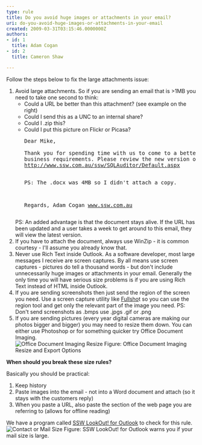 ```yaml
---
type: rule
title: Do you avoid huge images or attachments in your email?
uri: do-you-avoid-huge-images-or-attachments-in-your-email
created: 2009-03-31T03:15:46.0000000Z
authors:
- id: 1
  title: Adam Cogan
- id: 2
  title: Cameron Shaw

---
```




<span class='intro'> <p>
Follow the steps below to fix the large attachments issue&#58;</p>
 </span>


  <ol>
    <li>Avoid large attachments. So if you are sending an email that is &gt;1MB you need to take one second to think&#58;
    <ul>
        <li>Could a URL be better than this attachment? (see example on the right) </li>
        <li>Could I send this as a UNC to an internal share? </li>
        <li>Could I .zip this? </li>
        <li>Could I put this picture on Flickr or Picasa?
        <pre class="ms-rteCustom-GreyBox">Dear Mike,<br> <br>Thank you for spending time with us to come to a better understanding of your <br>business requirements. Please review the new version of specification at <br><a href="http&#58;//www.ssw.com.au/ssw/SQLAuditor/Default.aspx">http&#58;//www.ssw.com.au/ssw/SQLAuditor/Default.aspx</a>
                        
PS&#58; The .docx was 4MB so I didn't attach a copy.
                   
Regards,
Adam Cogan
<a href="http&#58;//www.ssw.com.au/ssw">www.ssw.com.au</a>
</pre>
        </li>
    </ul>
    PS&#58; An added advantage is that the document stays alive. If the URL has been updated and a user takes a week to get around to this email, they will view the latest version. </li>
    <li>If you have to attach the document, always use WinZip - it is common courtesy - I'll assume you already know that. </li>
    <li>Never use Rich Text inside Outlook. As a software developer, most large messages I receive are screen captures. By all means use screen captures - pictures do tell a thousand words - but don't include unnecessarily huge images or attachments in your email. Generally the only time you will have serious size problems is if you are using Rich Text instead of HTML inside Outlook. </li>
    <li>If you are sending screenshots then just send the region of the screen you need. Use a screen capture utility like <a href="http&#58;//www.ssw.com.au/ssw/Standards/DeveloperGeneral/WindowsTools.aspx#Snagit">Fullsho</a><span></span><span>t</span> so you can use the region tool and get only the relevant part of the image you need. PS&#58; Don't send screenshots as .bmps use .jpgs .gif or .png </li>
    <li>If you are sending pictures (every year digital cameras are making our photos bigger and bigger) you may need to resize them down. You can either use Photoshop or for something quicker try Office Document Imaging. <br>
    <img class="ms-rteCustom-ImageArea" alt="Office Document Imaging Resize" src="/Communication/RulesToBetterEmail/PublishingImages/paper-sizes.jpg" />
<span class="ms-rteCustom-FigureNormal">Figure&#58; Office Document Imaging Resize and Export Options </span></li>
</ol>
<p><strong>When should you break these size rules?</strong> </p>
<p>Basically you should be practical&#58; </p>
<ol>
    <li>Keep history </li>
    <li>Paste images into the email - not into a Word document and attach (so it stays with the customers reply) </li>
    <li>When you paste a URL, also paste the section of the web page you are referring to (allows for offline reading) </li>
</ol>
<div class="ms-rteCustom-YellowBorderBox">We have a program called <a href="http&#58;//www.ssw.com.au/ssw/LookOut/">SSW LookOut! for Outlook</a> to check for this rule. <img class="ms-rteCustom-ImageArea" alt="Contact or Mail Size" src="/Communication/RulesToBetterEmail/PublishingImages/ContactorMailSize.gif" /> <span class="ms-rteCustom-FigureNormal">Figure&#58; SSW LookOut! for Outlook warns you if your mail size is large. </span></div>



